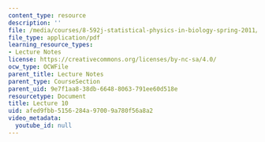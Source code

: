 ```yaml
---
content_type: resource
description: ''
file: /media/courses/8-592j-statistical-physics-in-biology-spring-2011/afed9fbb5156284a97009a780f56a8a2_MIT8_592JS11_lec10.pdf
file_type: application/pdf
learning_resource_types:
- Lecture Notes
license: https://creativecommons.org/licenses/by-nc-sa/4.0/
ocw_type: OCWFile
parent_title: Lecture Notes
parent_type: CourseSection
parent_uid: 9e7f1aa8-38db-6648-8063-791ee60d518e
resourcetype: Document
title: Lecture 10
uid: afed9fbb-5156-284a-9700-9a780f56a8a2
video_metadata:
  youtube_id: null
---
```

